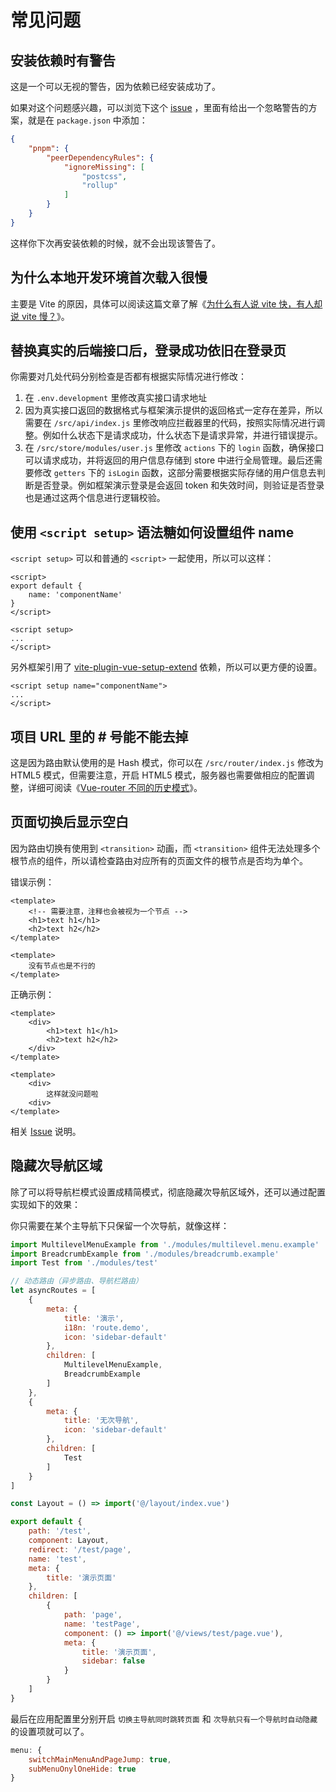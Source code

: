 # 常见问题

## 安装依赖时有警告

<ZoomImg src="/qa1.png" />

这是一个可以无视的警告，因为依赖已经安装成功了。

如果对这个问题感兴趣，可以浏览下这个 [issue](https://github.com/pnpm/pnpm/issues/4183) ，里面有给出一个忽略警告的方案，就是在 `package.json` 中添加：

```json
{
    "pnpm": {
        "peerDependencyRules": {
            "ignoreMissing": [
                "postcss",
                "rollup"
            ]
        }
    }
}
```

这样你下次再安装依赖的时候，就不会出现该警告了。

## 为什么本地开发环境首次载入很慢

主要是 Vite 的原因，具体可以阅读这篇文章了解《[为什么有人说 vite 快，有人却说 vite 慢？](https://juejin.cn/post/7129041114174062628)》。

## 替换真实的后端接口后，登录成功依旧在登录页

你需要对几处代码分别检查是否都有根据实际情况进行修改：

1. 在 `.env.development` 里修改真实接口请求地址
2. 因为真实接口返回的数据格式与框架演示提供的返回格式一定存在差异，所以需要在 `/src/api/index.js` 里修改响应拦截器里的代码，按照实际情况进行调整。例如什么状态下是请求成功，什么状态下是请求异常，并进行错误提示。
3. 在 `/src/store/modules/user.js` 里修改 `actions` 下的 `login` 函数，确保接口可以请求成功，并将返回的用户信息存储到 store 中进行全局管理。最后还需要修改 `getters` 下的 `isLogin` 函数，这部分需要根据实际存储的用户信息去判断是否登录。例如框架演示登录是会返回 token 和失效时间，则验证是否登录也是通过这两个信息进行逻辑校验。

## 使用 `<script setup>` 语法糖如何设置组件 name

`<script setup>` 可以和普通的 `<script>` 一起使用，所以可以这样：

```vue
<script>
export default {
    name: 'componentName'
}
</script>

<script setup>
...
</script>
```

另外框架引用了 [vite-plugin-vue-setup-extend](https://github.com/anncwb/vite-plugin-vue-setup-extend) 依赖，所以可以更方便的设置。

```vue
<script setup name="componentName">
...
</script>
```

## 项目 URL 里的 # 号能不能去掉

这是因为路由默认使用的是 Hash 模式，你可以在 `/src/router/index.js` 修改为 HTML5 模式，但需要注意，开启 HTML5 模式，服务器也需要做相应的配置调整，详细可阅读《[Vue-router 不同的历史模式](https://next.router.vuejs.org/zh/guide/essentials/history-mode.html)》。

## 页面切换后显示空白

因为路由切换有使用到 `<transition>` 动画，而 `<transition>` 组件无法处理多个根节点的组件，所以请检查路由对应所有的页面文件的根节点是否均为单个。

错误示例：

```vue
<template>
    <!-- 需要注意，注释也会被视为一个节点 -->
    <h1>text h1</h1>
    <h2>text h2</h2>
</template>

<template>
    没有节点也是不行的
</template>
```

正确示例：

```vue
<template>
    <div>
        <h1>text h1</h1>
        <h2>text h2</h2>
    </div>
</template>

<template>
    <div>
        这样就没问题啦
    <div>
</template>
```

相关 [Issue](https://github.com/vuejs/vue-next/issues/1850) 说明。

## 隐藏次导航区域 <sup class="pro-badge" />

除了可以将导航栏模式设置成精简模式，彻底隐藏次导航区域外，还可以通过配置实现如下的效果：

<ZoomImg src="/qa2.gif" />

你只需要在某个主导航下只保留一个次导航，就像这样：

```js {3,18-26}
import MultilevelMenuExample from './modules/multilevel.menu.example'
import BreadcrumbExample from './modules/breadcrumb.example'
import Test from './modules/test'

// 动态路由（异步路由、导航栏路由）
let asyncRoutes = [
    {
        meta: {
            title: '演示',
            i18n: 'route.demo',
            icon: 'sidebar-default'
        },
        children: [
            MultilevelMenuExample,
            BreadcrumbExample
        ]
    },
    {
        meta: {
            title: '无次导航',
            icon: 'sidebar-default'
        },
        children: [
            Test
        ]
    }
]
```

```js
const Layout = () => import('@/layout/index.vue')

export default {
    path: '/test',
    component: Layout,
    redirect: '/test/page',
    name: 'test',
    meta: {
        title: '演示页面'
    },
    children: [
        {
            path: 'page',
            name: 'testPage',
            component: () => import('@/views/test/page.vue'),
            meta: {
                title: '演示页面',
                sidebar: false
            }
        }
    ]
}
```

最后在应用配置里分别开启 `切换主导航同时跳转页面` 和 `次导航只有一个导航时自动隐藏` 的设置项就可以了。

```js
menu: {
    switchMainMenuAndPageJump: true,
    subMenuOnylOneHide: true
}
```